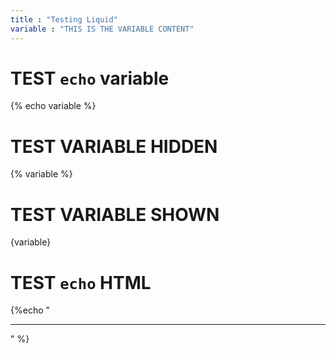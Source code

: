 ```yaml
---
title : "Testing Liquid"
variable : "THIS IS THE VARIABLE CONTENT"
---
```


# TEST `echo` variable

{% echo variable %}

# TEST VARIABLE HIDDEN

{% variable %}

# TEST VARIABLE SHOWN

{variable}

# TEST `echo` HTML

{%echo "<hr>" %}


